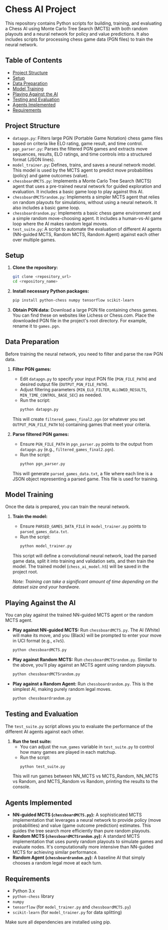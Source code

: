 # Chess AI Project

This repository contains Python scripts for building, training, and evaluating a Chess AI using Monte Carlo Tree Search (MCTS) with both random playouts and a neural network for policy and value predictions. It also includes scripts for processing chess game data (PGN files) to train the neural network.

## Table of Contents
- [Project Structure](#project-structure)
- [Setup](#setup)
- [Data Preparation](#data-preparation)
- [Model Training](#model-training)
- [Playing Against the AI](#playing-against-the-ai)
- [Testing and Evaluation](#testing-and-evaluation)
- [Agents Implemented](#agents-implemented)
- [Requirements](#requirements)

## Project Structure

-   `datapgn.py`: Filters large PGN (Portable Game Notation) chess game files based on criteria like ELO rating, game result, and time control.
-   `pgn_parser.py`: Parses the filtered PGN games and extracts move sequences, results, ELO ratings, and time controls into a structured format (JSON lines).
-   `model_trainer.py`: Defines, trains, and saves a neural network model. This model is used by the MCTS agent to predict move probabilities (policy) and game outcomes (value).
-   `chessboardMCTS.py`: Implements a Monte Carlo Tree Search (MCTS) agent that uses a pre-trained neural network for guided exploration and evaluation. It includes a basic game loop to play against this AI.
-   `chessboardMCTSrandom.py`: Implements a simpler MCTS agent that relies on random playouts for simulations, without using a neural network. It also includes a basic game loop.
-   `chessboardrandom.py`: Implements a basic chess game environment and a simple random move-choosing agent. It includes a human-vs-AI game loop where the AI makes random legal moves.
-   `test_suite.py`: A script to automate the evaluation of different AI agents (NN-guided MCTS, Random MCTS, Random Agent) against each other over multiple games.

## Setup

1.  **Clone the repository:**
    ```bash
    git clone <repository_url>
    cd <repository_name>
    ```

2.  **Install necessary Python packages:**
    ```bash
    pip install python-chess numpy tensorflow scikit-learn
    ```

3.  **Obtain PGN data:**
    Download a large PGN file containing chess games. You can find these on websites like Lichess or Chess.com. Place the downloaded PGN file in the project's root directory. For example, rename it to `games.pgn`.

## Data Preparation

Before training the neural network, you need to filter and parse the raw PGN data.

1.  **Filter PGN games:**
    -   Edit `datapgn.py` to specify your input PGN file (`PGN_FILE_PATH`) and desired output file (`OUTPUT_PGN_FILE_PATH`).
    -   Adjust filtering parameters (`MIN_ELO_FILTER`, `ALLOWED_RESULTS`, `MIN_TIME_CONTROL_BASE_SEC`) as needed.
    -   Run the script:
        ```bash
        python datapgn.py
        ```
    This will create `filtered_games_final2.pgn` (or whatever you set `OUTPUT_PGN_FILE_PATH` to) containing games that meet your criteria.

2.  **Parse filtered PGN games:**
    -   Ensure `PGN_FILE_PATH` in `pgn_parser.py` points to the output from `datapgn.py` (e.g., `filtered_games_final2.pgn`).
    -   Run the script:
        ```bash
        python pgn_parser.py
        ```
    This will generate `parsed_games_data.txt`, a file where each line is a JSON object representing a parsed game. This file is used for training.

## Model Training

Once the data is prepared, you can train the neural network.

1.  **Train the model:**
    -   Ensure `PARSED_GAMES_DATA_FILE` in `model_trainer.py` points to `parsed_games_data.txt`.
    -   Run the script:
        ```bash
        python model_trainer.py
        ```
    This script will define a convolutional neural network, load the parsed game data, split it into training and validation sets, and then train the model. The trained model (`chess_ai_model.h5`) will be saved in the project root.

    *Note: Training can take a significant amount of time depending on the dataset size and your hardware.*

## Playing Against the AI

You can play against the trained NN-guided MCTS agent or the random MCTS agent.

-   **Play against NN-guided MCTS:**
    Run `chessboardMCTS.py`. The AI (White) will make its move, and you (Black) will be prompted to enter your move in UCI format (e.g., `e7e5`).
    ```bash
    python chessboardMCTS.py
    ```

-   **Play against Random MCTS:**
    Run `chessboardMCTSrandom.py`. Similar to the above, you'll play against an MCTS agent using random playouts.
    ```bash
    python chessboardMCTSrandom.py
    ```

-   **Play against a Random Agent:**
    Run `chessboardrandom.py`. This is the simplest AI, making purely random legal moves.
    ```bash
    python chessboardrandom.py
    ```

## Testing and Evaluation

The `test_suite.py` script allows you to evaluate the performance of the different AI agents against each other.

1.  **Run the test suite:**
    -   You can adjust the `num_games` variable in `test_suite.py` to control how many games are played in each matchup.
    -   Run the script:
        ```bash
        python test_suite.py
        ```
    This will run games between NN_MCTS vs MCTS_Random, NN_MCTS vs Random, and MCTS_Random vs Random, printing the results to the console.

## Agents Implemented

-   **NN-guided MCTS (`chessboardMCTS.py`):** A sophisticated MCTS implementation that leverages a neural network to provide policy (move probabilities) and value (game outcome prediction) estimates. This guides the tree search more efficiently than pure random playouts.
-   **Random MCTS (`chessboardMCTSrandom.py`):** A standard MCTS implementation that uses purely random playouts to simulate games and evaluate nodes. It's computationally more intensive than NN-guided MCTS for achieving similar performance.
-   **Random Agent (`chessboardrandom.py`):** A baseline AI that simply chooses a random legal move at each turn.

## Requirements

-   Python 3.x
-   `python-chess` library
-   `numpy`
-   `tensorflow` (for `model_trainer.py` and `chessboardMCTS.py`)
-   `scikit-learn` (for `model_trainer.py` for data splitting)

Make sure all dependencies are installed using pip.
